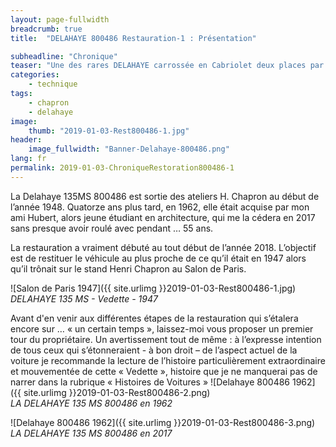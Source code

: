 ```yaml
---
layout: page-fullwidth
breadcrumb: true
title:  "DELAHAYE 800486 Restauration-1 : Présentation"

subheadline: "Chronique" 
teaser: "Une des rares DELAHAYE carrossée en Cabriolet deux places par Henri Chapron"
categories:
    - technique
tags:
    - chapron
    - delahaye
image:
    thumb: "2019-01-03-Rest800486-1.jpg"
header:
    image_fullwidth: "Banner-Delahaye-800486.png"
lang: fr
permalink: 2019-01-03-ChroniqueRestoration800486-1
---
```



La Delahaye 135MS 800486 est sortie des ateliers H. Chapron au début de l’année 1948. Quatorze ans plus tard, en 1962, elle était acquise par mon ami Hubert, alors jeune étudiant en architecture, qui me la cédera en 2017 sans presque avoir roulé avec pendant … 55 ans. 

La restauration a vraiment débuté au tout début de l’année 2018. L’objectif est de restituer le véhicule au plus proche de ce qu’il était en 1947 alors qu’il trônait sur le stand Henri Chapron au Salon de Paris.

![Salon de Paris 1947]({{ site.urlimg }}2019-01-03-Rest800486-1.jpg)
*DELAHAYE 135 MS - Vedette - 1947* 

Avant d'en venir aux différentes étapes de la restauration qui s’étalera encore sur … « un certain temps », laissez-moi vous proposer un premier tour du propriétaire. Un avertissement tout de même : à l’expresse intention de tous ceux qui s’étonneraient - à bon droit – de l’aspect actuel de la voiture je recommande la lecture de l’histoire particulièrement extraordinaire et mouvementée de cette « Vedette », histoire que je ne manquerai pas de narrer dans la rubrique « Histoires de Voitures »
![Delahaye 800486 1962]({{ site.urlimg }}2019-01-03-Rest800486-2.png)  
*LA DELAHAYE 135 MS 800486 en 1962*


![Delahaye 800486 1962]({{ site.urlimg }}2019-01-03-Rest800486-3.png)  
*LA DELAHAYE 135 MS 800486 en 2017*
